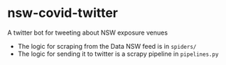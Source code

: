 # nsw-covid-twitter
A twitter bot for tweeting about NSW exposure venues


- The logic for scraping from the Data NSW feed is in `spiders/`
- The logic for sending it to twitter is a scrapy pipeline in `pipelines.py`
